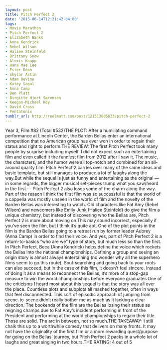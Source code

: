 ```yaml
---
layout: post
title: Pitch Perfect 2
date: '2015-06-14T12:21:42-04:00'
tags:
- Movie Marathon
- Pitch Perfect 2
- Elizabeth Banks
- Anna Kendrick
- Rebel Wilson
- Haliee Steinfeld
- Brittany Snow
- Alexis Knapp
- Hana Mae Lee
- Ester Dean
- Skylar Astin
- Adam DeVine
- Katey Sagal
- Anna Camp
- Ben Platt
- Birgitte Hjort Sørensen
- Keegan-Michael Key
- David Cross
- Pentatonix
tumblr_url: http://reelmatt.com/post/121513805633/pitch-perfect-2
---
```

Year 3, Film #82 (Total #532)THE PLOT: After a humiliating command performance at Lincoln Center, the Barden Bellas enter an international competition that no American group has ever won in order to regain their status and right to perform.THE REVIEW: The first Pitch Perfect took many people by surprise including myself. I did not expect such an entertaining film and even called it the funniest film from 2012 after I saw it. The music, the characters, and the humor were all top-notch and combined for an all-around quality film. Pitch Perfect 2 carries over many of the same ideas and basic template, but still manages to produce a lot of laughs along the way.But while the sequel is just as funny and entertaining as the original — in some regards, the bigger musical set-pieces trump what you saw/heard in the first — Pitch Perfect 2 also loses some of the charm along the way. Part of the reason I think the first film was so successful is that the world of a cappella was mostly unseen in the world of film and the novelty of the Barden Bellas was interesting to watch. Old characters like Fat Amy (Rebel Wilson) and newcomers like Emily Junk (Haliee Steinfeld) do give the film a unique chemistry, but instead of discovering who the Bellas are, Pitch Perfect 2 is more about moving on.This may sound incorrect, especially if you’ve seen the film, but I think it’s quite apt. One of the plot points in the film is the Barden Bellas going to a retreat run by former leader Aubrey (Anna Camp) in order to find their voice. And yes, part of Pitch Perfect 2 is a return-to-basics “who are we” type of story, but much less so than the first. In Pitch Perfect, Beca (Anna Kendrick) helps define the voice which rockets the Bellas into the national championships. Defining a group and seeing an origin story is almost always entertaining (no wonder why all the superhero films seem to go this route). Soul-searching and going back to your roots can also succeed, but in the case of this film, it doesn’t feel sincere. Instead of doing it as a means to reconnect the Bellas, it’s more of a stop-gap measure to win the world championships before everyone graduates.One of the criticisms I heard most about this sequel is that the story was all over the place. Countless plots and subplots all mashed together, often in ways that feel disconnected. This sort of episodic approach of jumping from scene-to-scene didn’t really bother me as much as it lacking a clear direction. The bookends of the film are the Bellas losing their status as reigning champs due to Fat Amy’s incident performing in front of the President and performing at the world championships to regain their title. Those are solid. The arc in between, not so much.THE TAKEAWAY: I still chalk this up to a worthwhile comedy that delivers on many fronts. It may not have the originality of the first film or a more rewarding quest/purpose for going on the Bellas’ journey, but Pitch Perfect 2 packs in a whole lot of laughs and great singing in two hours.THE RATING: 4 out of 5
